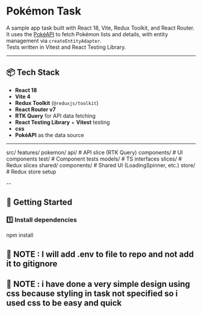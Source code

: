 # Pokémon Task

A sample app task built with React 18, Vite, Redux Toolkit, and React Router.  
It uses the [PokéAPI](https://pokeapi.co) to fetch Pokémon lists and details, with entity management via `createEntityAdapter`.  
Tests written in Vitest and React Testing Library.

---

## 📦 Tech Stack

- **React 18**
- **Vite 4**
- **Redux Toolkit** (`@reduxjs/toolkit`)
- **React Router v7**
- **RTK Query** for API data fetching
- **React Testing Library** + **Vitest** testing
- **css** 
- **PokéAPI** as the data source

---
src/
  features/
    pokemon/
      api/                  # API slice (RTK Query)
      components/           # UI components
        test/               # Component tests
      models/               # TS interfaces
      slices/               # Redux slices
  shared/
    components/             # Shared UI (LoadingSpinner, etc.)
store/                      # Redux store setup

-- 

## 🚀 Getting Started

### 1️⃣ Install dependencies
npm install


## 🚀 NOTE : I will add .env to file to repo and not add it to gitignore

## 🚀 NOTE : i have done a very simple design using css because styling in task not specified so i used css to be easy and quick